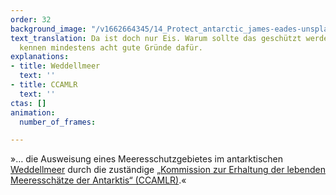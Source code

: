 ```yaml
---
order: 32
background_image: "/v1662664345/14_Protect_antarctic_james-eades-unsplash_g6qgos_rjhhpn.jpg"
text_translation: Da ist doch nur Eis. Warum sollte das geschützt werden? Unsere Polarforscher:innen
  kennen mindestens acht gute Gründe dafür.
explanations:
- title: Weddellmeer
  text: ''
- title: CCAMLR
  text: ''
ctas: []
animation:
  number_of_frames: 

---
```

»… die Ausweisung eines Meeresschutz­gebietes im antarktischen [Weddellmeer](# "Weddellmeer") durch die zuständige [„Kommission zur Erhaltung der lebenden Meeresschätze der Antarktis“ (CCAMLR)](# "CCAMLR").«